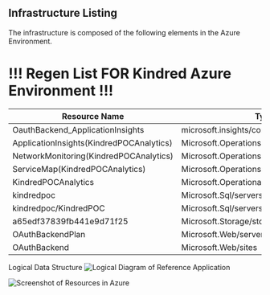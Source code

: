 
## Infrastructure Listing

The infrastructure is composed of the following elements in the Azure Environment.
# !!! Regen List FOR Kindred Azure Environment !!!
Resource Name                            | Type                                     | Version
---------------------------------------- | ---------------------------------------- | -----------
OauthBackend_ApplicationInsights         | microsoft.insights/components            |
ApplicationInsights(KindredPOCAnalytics) | Microsoft.OperationsManagement/solutions |
NetworkMonitoring(KindredPOCAnalytics)   | Microsoft.OperationsManagement/solutions |
ServiceMap(KindredPOCAnalytics)          | Microsoft.OperationsManagement/solutions |
KindredPOCAnalytics                      | Microsoft.OperationalInsights/workspaces |
kindredpoc                               | Microsoft.Sql/servers                    | v12.0
kindredpoc/KindredPOC                    | Microsoft.Sql/servers/databases          | v12.0,user
a65edf37839fb441e9d71f25                 | Microsoft.Storage/storageAccounts        |
OAuthBackendPlan                         | Microsoft.Web/serverFarms                | functionapp
OAuthBackend                             | Microsoft.Web/sites                      | functionapp

Logical Data Structure ![Logical Diagram of Reference Application](https://a65edf37839fb441e9d71f25.blob.core.windows.net/screenshots/SC_Diagram_01.png) 


![Screenshot of Resources in Azure](https://a65edf37839fb441e9d71f25.blob.core.windows.net/screenshots/SC_Resources.PNG)
